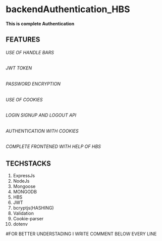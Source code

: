 # backendAuthentication_HBS
<h4> This is complete Authentication </h4>
<h2>FEATURES</h5>
<h6> USE OF HANDLE BARS <h6>
<h6>JWT TOKEN <h6>
<h6> PASSWORD ENCRYPTION <h6>
<h6> USE OF COOKIES </h6>
<h6>LOGIN SIGNUP AND LOGOUT API</h6>
<h6>AUTHENTICATION WITH COOKIES </h6>
<h6> COMPLETE FRONTENED WITH HELP OF HBS </h6>

<h2> TECHSTACKS </h2>
  <ol>
    <li>ExpressJs</li>
<li>NodeJs</li>
<li>Mongoose</li>
<li>MONGODB</li>
<li>HBS</li>
<li>JWT</li>
<li>bcryptjs(HASHING)</li>
<li>Validation</li>
<li>Cookie-parser</li>
<li>dotenv</li>
  </ol>
  
  #FOR BETTER UNDERSTADING I WRITE COMMENT BELOW EVERY LINE

